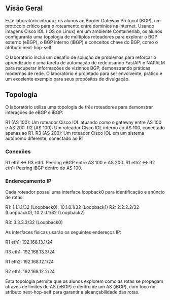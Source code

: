 ## Visão Geral
Este laboratório introduz os alunos ao Border Gateway Protocol (BGP), um protocolo crítico para o roteamento entre domínios na internet. Usando imagens Cisco IOL (IOS on Linux) em um ambiente Containerlab, os alunos configurarão uma topologia de múltiplos roteadores para explorar o BGP externo (eBGP), o BGP interno (iBGP) e conceitos chave do BGP, como o atributo next-hop-self.

O laboratório inclui um desafio de solução de problemas para reforçar o aprendizado e uma tarefa de automação de rede usando FastAPI e NAPALM para recuperar informações de vizinhos BGP, demonstrando práticas modernas de rede. O laboratório é projetado para ser envolvente, prático e um excelente exemplo para seus propósitos de divulgação.

## Topologia
O laboratório utiliza uma topologia de três roteadores para demonstrar interações de eBGP e iBGP:

R1 (AS 100): Um roteador Cisco IOL atuando como o gateway entre AS 100 e AS 200.
R2 (AS 100): Um roteador Cisco IOL interno ao AS 100, conectado apenas ao R1.
R3 (AS 200): Um roteador Cisco IOL em um sistema autônomo diferente, conectado ao R1.

### Conexões
R1 eth1 <-> R3 eth1: Peering eBGP entre AS 100 e AS 200.
R1 eth2 <-> R2 eth1: Peering iBGP dentro do AS 100.

### Endereçamento IP
Cada roteador possui uma interface loopback0 para identificação e anúncio de rotas:

R1: 1.1.1.1/32 (Loopback0), 10.1.0.1/32 (Loopback1) 
R2: 2.2.2.2/32 (Loopback0), 10.2.0.1/32 (Loopback2)

R3: 3.3.3.3/32 (Loopback0)

As interfaces físicas usarão os seguintes endereços IP:

R1 eth1: 192.168.13.1/24

R3 eth1: 192.168.13.3/24

R1 eth2: 192.168.12.1/24

R2 eth1: 192.168.12.2/24

Esta topologia permite que os alunos explorem como as rotas se propagam através de limites de AS (eBGP) e dentro de um AS (iBGP), com foco no atributo next-hop-self para garantir a alcançabilidade das rotas.
